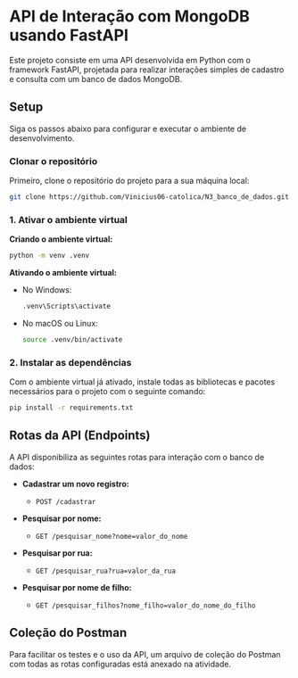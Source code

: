 # API de Interação com MongoDB usando FastAPI

Este projeto consiste em uma API desenvolvida em Python com o framework FastAPI, projetada para realizar interações simples de cadastro e consulta com um banco de dados MongoDB.

## Setup

Siga os passos abaixo para configurar e executar o ambiente de desenvolvimento.

### Clonar o repositório

Primeiro, clone o repositório do projeto para a sua máquina local:

```bash
git clone https://github.com/Vinicius06-catolica/N3_banco_de_dados.git
```

### 1\. Ativar o ambiente virtual

**Criando o ambiente virtual:**

```bash
python -m venv .venv
```

**Ativando o ambiente virtual:**

- No Windows:
  ```bash
  .venv\Scripts\activate
  ```
- No macOS ou Linux:
  ```bash
  source .venv/bin/activate
  ```

### 2\. Instalar as dependências

Com o ambiente virtual já ativado, instale todas as bibliotecas e pacotes necessários para o projeto com o seguinte comando:

```bash
pip install -r requirements.txt
```

## Rotas da API (Endpoints)

A API disponibiliza as seguintes rotas para interação com o banco de dados:

- **Cadastrar um novo registro:**

  - `POST /cadastrar`

- **Pesquisar por nome:**

  - `GET /pesquisar_nome?nome=valor_do_nome`

- **Pesquisar por rua:**

  - `GET /pesquisar_rua?rua=valor_da_rua`

- **Pesquisar por nome de filho:**

  - `GET /pesquisar_filhos?nome_filho=valor_do_nome_do_filho`

## Coleção do Postman

Para facilitar os testes e o uso da API, um arquivo de coleção do Postman com todas as rotas configuradas está anexado na atividade.
